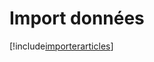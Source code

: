 # Import données

[!include[importerarticles](importdonnees.importerarticles.autogen.md)]

























































































